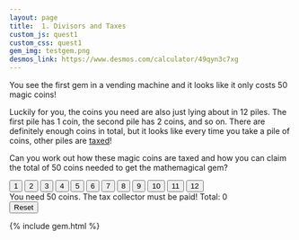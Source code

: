 ```yaml
---
layout: page
title:  1. Divisors and Taxes
custom_js: quest1
custom_css: quest1
gem_img: testgem.png
desmos_link: https://www.desmos.com/calculator/49qyn3c7xg
---
```


You see the first gem in a vending machine and it looks like it only costs 50 magic coins!

Luckily for you, the coins you need are also just lying about in 12 piles. The first pile has 1 coin, the second pile has 2 coins, and so on. There are definitely enough coins in total, but it looks like every time you take a pile of coins, other piles are [taxed](https://constitutioncenter.org/blog/benjamin-franklins-last-great-quote-and-the-constitution)!

Can you work out how these magic coins are taxed and how you can claim the total of 50 coins needed to get the mathemagical gem?

<div>
    <div class="buttons noselect">
        <button id="b1">1</button>
        <button id="b2">2</button>
        <button id="b3">3</button>
        <button id="b4">4</button>
        <button id="b5">5</button>
        <button id="b6">6</button>
        <button id="b7">7</button>
        <button id="b8">8</button>
        <button id="b9">9</button>
        <button id="b10">10</button>
        <button id="b11">11</button>
        <button id="b12">12</button>
    </div>
    <div class="messages">
        <span class="feedback">You need 50 coins.</span>
        <span id="msg" class="feedback">The tax collector must be paid!</span>
        <span id="total" class="feedback">Total: 0</span>
    </div>
    <button id="reset">Reset</button>
</div>

{% include gem.html %}
